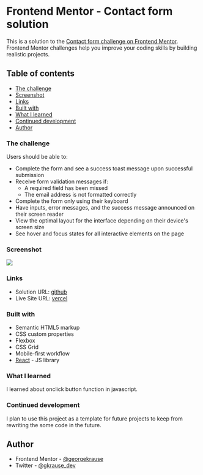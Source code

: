 # Frontend Mentor - Contact form solution

This is a solution to the [Contact form challenge on Frontend Mentor](https://www.frontendmentor.io/challenges/contact-form--G-hYlqKJj). Frontend Mentor challenges help you improve your coding skills by building realistic projects. 

## Table of contents

  - [The challenge](#the-challenge)
  - [Screenshot](#screenshot)
  - [Links](#links)
  - [Built with](#built-with)
  - [What I learned](#what-i-learned)
  - [Continued development](#continued-development)
- [Author](#author)

### The challenge

Users should be able to:

- Complete the form and see a success toast message upon successful submission
- Receive form validation messages if:
  - A required field has been missed
  - The email address is not formatted correctly
- Complete the form only using their keyboard
- Have inputs, error messages, and the success message announced on their screen reader
- View the optimal layout for the interface depending on their device's screen size
- See hover and focus states for all interactive elements on the page

### Screenshot

![](.images/screenshot.png)

### Links

- Solution URL: [github](https://github.com/georgekrause/contact-form)
- Live Site URL: [vercel](https://contact-form-one-livid.vercel.app/)

### Built with

- Semantic HTML5 markup
- CSS custom properties
- Flexbox
- CSS Grid
- Mobile-first workflow
- [React](https://reactjs.org/) - JS library


### What I learned

I learned about onclick button function in javascript.

### Continued development

I plan to use this project as a template for future projects to keep from rewriting the some code in the future.

## Author

- Frontend Mentor - [@georgekrause](https://www.frontendmentor.io/profile/georgekrause)
- Twitter - [@gkrause_dev](https://www.twitter.com/gkrause_dev)
